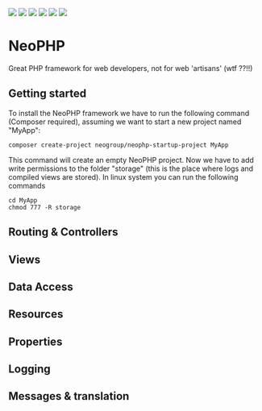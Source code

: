 ![](https://img.shields.io/travis/luismanuelamengual/NeoPHP.svg) 
![](https://img.shields.io/github/license/luismanuelamengual/NeoPHP.svg)
![](https://img.shields.io/github/forks/luismanuelamengual/NeoPHP.svg?style=social&label=Fork)
![](https://img.shields.io/github/stars/luismanuelamengual/NeoPHP.svg?style=social&label=Star)
![](https://img.shields.io/github/watchers/luismanuelamengual/NeoPHP.svg?style=social&label=Watch)
![](https://img.shields.io/github/followers/luismanuelamengual.svg?style=social&label=Follow)

# NeoPHP
Great PHP framework for web developers, not for web 'artisans' (wtf ??!!)

Getting started
---------------
To install the NeoPHP framework we have to run the following command (Composer required), assuming we want to start a new project named "MyApp":
```
composer create-project neogroup/neophp-startup-project MyApp
```
This command will create an empty NeoPHP project.
Now we have to add write permissions to the folder "storage" (this is the place where logs and compiled views are stored). In linux system you can run the following commands
```
cd MyApp
chmod 777 -R storage
```
Routing & Controllers
---------------

Views
---------------

Data Access
---------------

Resources
---------------

Properties
---------------

Logging
---------------

Messages & translation
---------------
